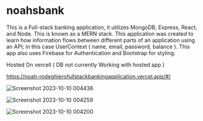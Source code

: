 # noahsbank
This is a Full-stack banking application, it utilizes MongoDB, Express, React, and Node. This is known as a MERN stack. This application was created to learn how information flows between different parts of an application using an API; in this case UserContext ( name, email, password, balance ).  This app also uses Firebase for Authentication and Bootstrap for styling.

Hosted On vercell ( DB not currently Working with hosted app )

https://noah-rodeghierofullstackbankingapplication.vercel.app/#/

![Screenshot 2023-10-10 004436](https://github.com/N0lan42/noahsbank/assets/119908510/7783cee0-0a41-40d1-bd99-8ed780ace388)

![Screenshot 2023-10-10 004259](https://github.com/N0lan42/noahsbank/assets/119908510/85931a19-335c-4e1a-8258-e3f9b18672bf)

![Screenshot 2023-10-10 004200](https://github.com/N0lan42/noahsbank/assets/119908510/d93898b2-2783-4ef0-a27c-05cfd9b29c11)
